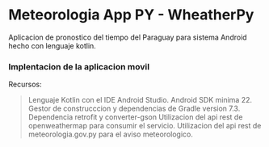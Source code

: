# Meteorologia App PY - WheatherPy
Aplicacion de pronostico del tiempo del Paraguay para sistema Android hecho con lenguaje kotlin.
### Implentacion de la aplicacion movil
Recursos:
> Lenguaje Kotlin con el IDE Android Studio.
> Android SDK minima 22.
> Gestor de construcccion y dependencias de Gradle version 7.3.
> Dependencia retrofit y converter-gson
> Utilizacion del api rest de openweathermap para consumir el servicio.
> Utilizacion del api rest de meteorologia.gov.py para el aviso meteorologico.
